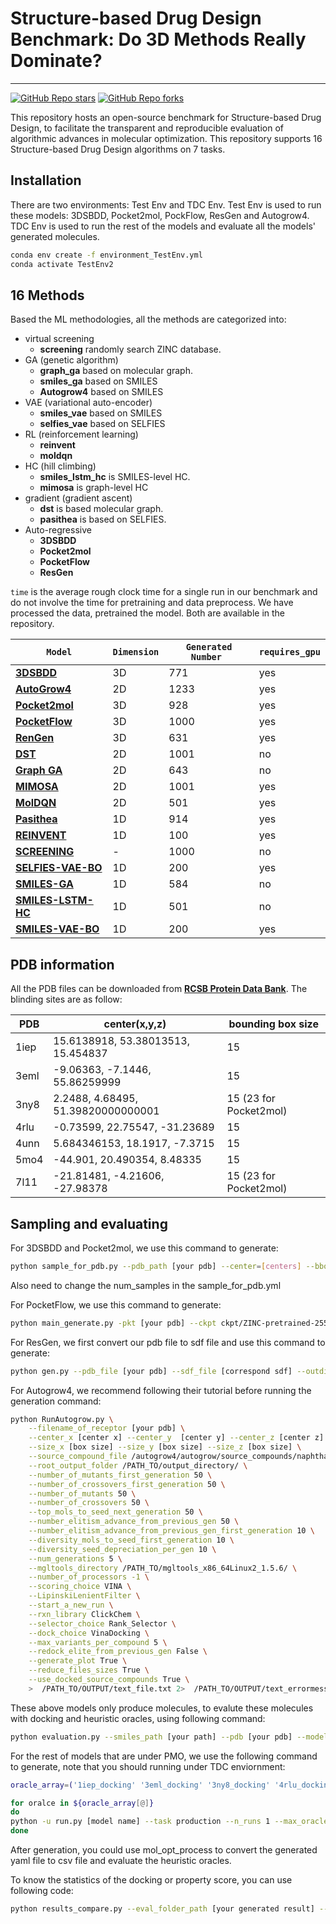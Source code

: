 # Structure-based Drug Design Benchmark: Do 3D Methods Really Dominate?

---

[![GitHub Repo stars](https://img.shields.io/github/stars/zkysfls/2024-sbdd-benchmark)](https://github.com/zkysfls/2024-sbdd-benchmark/stargazers)
[![GitHub Repo forks](https://img.shields.io/github/forks/zkysfls/2024-sbdd-benchmark)](https://github.com/zkysfls/2024-sbdd-benchmark/network/members)


This repository hosts an open-source benchmark for Structure-based Drug Design, to facilitate the transparent and reproducible evaluation of algorithmic advances in molecular optimization. This repository supports 16 Structure-based Drug Design algorithms on 7 tasks.

## Installation 

There are two environments: Test Env and TDC Env. Test Env is used to run these models: 3DSBDD, Pocket2mol, PockFlow, ResGen and Autogrow4.
TDC Env is used to run the rest of the models and evaluate all the models' generated molecules.

```bash
conda env create -f environment_TestEnv.yml
conda activate TestEnv2
```


<!-- pip install guacamol  -->
<!-- pip install networkx  -->
<!-- pip install joblib  -->



## 16 Methods


Based the ML methodologies, all the methods are categorized into: 
* virtual screening
    * **screening** randomly search ZINC database. 
* GA (genetic algorithm)
    * **graph\_ga** based on molecular graph.
    * **smiles\_ga** based on SMILES
    * **Autogrow4** based on SMILES 
* VAE (variational auto-encoder)
    * **smiles\_vae** based on SMILES
    * **selfies\_vae** based on SELFIES
* RL (reinforcement learning)
    * **reinvent** 
    * **moldqn** 
* HC (hill climbing)
    * **smiles\_lstm\_hc** is SMILES-level HC. 
    * **mimosa** is graph-level HC
* gradient (gradient ascent)
    * **dst** is based molecular graph. 
    * **pasithea** is based on SELFIES. 
* Auto-regressive
    * **3DSBDD**  
    * **Pocket2mol** 
    * **PocketFlow**
    * **ResGen** 

`time` is the average rough clock time for a single run in our benchmark and do not involve the time for pretraining and data preprocess. 
We have processed the data, pretrained the model. Both are available in the repository. 

|                  `Model`                                                                                        | `Dimension` | `Generated Number `   | `requires_gpu` |
|-----------------------------------------------------------------------------------------------------------|------------|-----------------------------------------------|---------|
| **[3DSBDD](https://arxiv.org/abs/2203.10446)**                              | 3D      |  771          |    yes     |
| **[AutoGrow4](https://jcheminf.biomedcentral.com/articles/10.1186/s13321-020-00429-4)**                        | 2D     |  1233          |   yes    |
| **[Pocket2mol](https://pubs.acs.org/doi/10.1021/acs.jcim.8b00839)**                                       | 3D     | 928          |    yes     |
| **[PocketFlow](https://arxiv.org/abs/2205.07249)**               | 3D    | 1000          |    yes    |
| **[RenGen](https://www.nature.com/articles/s42256-023-00712-7)**                                             | 3D    |  631          |    yes     |
| **[DST](https://arxiv.org/abs/2109.10469)**                      | 2D       |  1001          |    no     |
| **[Graph GA](https://pubs.rsc.org/en/content/articlelanding/2019/sc/c8sc05372c)**                                 | 2D     | 643          |    no    |
| **[MIMOSA](https://arxiv.org/abs/2010.02318)**                                                   | 2D     |  1001          |    yes     |
| **[MolDQN](https://arxiv.org/abs/1810.08678)**                                | 2D    |  501          |    yes    |
| **[Pasithea](https://arxiv.org/abs/2012.09712)**                                                   | 1D     |  914          |    yes     |
| **[REINVENT](https://jcheminf.biomedcentral.com/articles/10.1186/s13321-017-0235-x)**                                                  | 1D    |  100          |    yes     |
| **[SCREENING](https://arxiv.org/pdf/1802.04364.pdf)**                                                       | -   | 1000          |    no     |
| **[SELFIES-VAE-BO](https://arxiv.org/abs/1610.02415)**                                                   | 1D   | 200          |    yes     |
| **[SMILES-GA](https://arxiv.org/abs/1804.02134)**                                                          | 1D     |  584          |    no    |
| **[SMILES-LSTM-HC](https://arxiv.org/abs/1811.09621)**                                             | 1D     | 501          |    no    |
| **[SMILES-VAE-BO](https://arxiv.org/abs/1610.02415)**                                                 | 1D    | 200          |    yes     |


## PDB information

All the PDB files can be downloaded from **[RCSB Protein Data Bank](https://www.rcsb.org/)**. The blinding sites are as follow:

| PDB   | center(x,y,z)    | bounding box size |
|---------|------------|-----------------|
| 1iep  | 15.6138918, 53.38013513, 15.454837    | 15    |
| 3eml  | -9.06363, -7.1446, 55.86259999    | 15    |
| 3ny8  | 2.2488, 4.68495, 51.39820000000001    | 15 (23 for Pocket2mol)    |
| 4rlu  | -0.73599, 22.75547, -31.23689     | 15    |
| 4unn  | 5.684346153, 18.1917, -7.3715     | 15    |
| 5mo4  | -44.901, 20.490354, 8.48335       | 15    |
| 7l11  | -21.81481, -4.21606, -27.98378    | 15 (23 for Pocket2mol)    |


## Sampling and evaluating

For 3DSBDD and Pocket2mol, we use this command to generate:

```bash
python sample_for_pdb.py --pdb_path [your pdb] --center=[centers] --bbox_size [box size] --outdir [your outdir]
```

Also need to change the num_samples in the sample_for_pdb.yml

For PocketFlow, we use this command to generate:

```bash
python main_generate.py -pkt [your pdb] --ckpt ckpt/ZINC-pretrained-255000.pt -n 1000 -d cuda:0 --root_path [your outdir] --name [pdb name] -at 1.0 -bt 1.0 --max_atom_num 35 -ft 0.5 -cm True --with_print True
```

For ResGen, we first convert our pdb file to sdf file and use this command to generate:

```bash
python gen.py --pdb_file [your pdb] --sdf_file [correspond sdf] --outdir [your outdir]
```

For Autogrow4, we recommend following their tutorial before running the generation command:

```bash
python RunAutogrow.py \
    --filename_of_receptor [your pdb] \
    --center_x [center x] --center_y  [center y] --center_z [center z] \
    --size_x [box size] --size_y [box size] --size_z [box size] \
    --source_compound_file /autogrow4/autogrow/source_compounds/naphthalene_smiles.smi \
    --root_output_folder /PATH_TO/output_directory/ \
    --number_of_mutants_first_generation 50 \
    --number_of_crossovers_first_generation 50 \
    --number_of_mutants 50 \
    --number_of_crossovers 50 \
    --top_mols_to_seed_next_generation 50 \
    --number_elitism_advance_from_previous_gen 50 \
    --number_elitism_advance_from_previous_gen_first_generation 10 \
    --diversity_mols_to_seed_first_generation 10 \
    --diversity_seed_depreciation_per_gen 10 \
    --num_generations 5 \
    --mgltools_directory /PATH_TO/mgltools_x86_64Linux2_1.5.6/ \
    --number_of_processors -1 \
    --scoring_choice VINA \
    --LipinskiLenientFilter \
    --start_a_new_run \
    --rxn_library ClickChem \
    --selector_choice Rank_Selector \
    --dock_choice VinaDocking \
    --max_variants_per_compound 5 \
    --redock_elite_from_previous_gen False \
    --generate_plot True \
    --reduce_files_sizes True \
    --use_docked_source_compounds True \
    >  /PATH_TO/OUTPUT/text_file.txt 2>  /PATH_TO/OUTPUT/text_errormessage_file.txt
```

These above models only produce molecules, to evalute these molecules with docking and heuristic oracles, using following command:
```bash
python evaluation.py --smiles_path [your path] --pdb [your pdb] --model [model name]
```


For the rest of models that are under PMO, we use the following command to generate, note that you should running under TDC enviornment:
```bash
oracle_array=('1iep_docking' '3eml_docking' '3ny8_docking' '4rlu_docking' '4unn_docking' '5mo4_docking' '7l11_docking')

for oralce in ${oracle_array[@]}
do
python -u run.py [model name] --task production --n_runs 1 --max_oracle_calls 1000 --oracles ${oralce}
done
```

After generation, you could use mol_opt_process to convert the generated yaml file to csv file and evaluate the heuristic oracles.

To know the statistics of the docking or property score, you can use following code:
```bash
python results_compare.py --eval_folder_path [your generated result] --pdb_list [your pdb list] --file_type [docking or property] --output_folder [your outdir]
```
